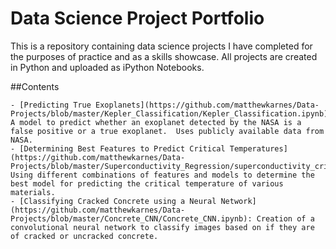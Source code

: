 # Data Science Project Portfolio
This is a repository containing data science projects I have completed for the purposes of practice and as a skills showcase.  All projects are created in Python and uploaded as iPython Notebooks.

##Contents

    - [Predicting True Exoplanets](https://github.com/matthewkarnes/Data-Projects/blob/master/Kepler_Classification/Kepler_Classification.ipynb): A model to predict whether an exoplanet detected by the NASA is a false positive or a true exoplanet.  Uses publicly available data from NASA.
    - [Determining Best Features to Predict Critical Temperatures](https://github.com/matthewkarnes/Data-Projects/blob/master/Superconductivity_Regression/superconductivity_crit_temp_regression.ipynb): Using different combinations of features and models to determine the best model for predicting the critical temperature of various materials.
    - [Classifying Cracked Concrete using a Neural Network](https://github.com/matthewkarnes/Data-Projects/blob/master/Concrete_CNN/Concrete_CNN.ipynb): Creation of a convolutional neural network to classify images based on if they are of cracked or uncracked concrete.
    
  
